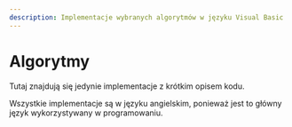 ```yaml
---
description: Implementacje wybranych algorytmów w języku Visual Basic
---
```


# Algorytmy

Tutaj znajdują się jedynie implementacje z krótkim opisem kodu.

Wszystkie implementacje są w języku angielskim, ponieważ jest to główny język wykorzystywany w programowaniu.